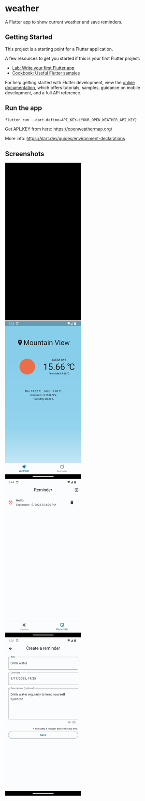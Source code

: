# weather

A Flutter app to show current weather and save reminders.

## Getting Started

This project is a starting point for a Flutter application.

A few resources to get you started if this is your first Flutter project:

- [Lab: Write your first Flutter app](https://docs.flutter.dev/get-started/codelab)
- [Cookbook: Useful Flutter samples](https://docs.flutter.dev/cookbook)

For help getting started with Flutter development, view the
[online documentation](https://docs.flutter.dev/), which offers tutorials,
samples, guidance on mobile development, and a full API reference.


## Run the app

```dart
flutter run --dart-define=API_KEY={YOUR_OPEN_WEATHER_API_KEY}
```

Get API_KEY from here: https://openweathermap.org/

More info: https://dart.dev/guides/environment-declarations

## Screenshots

<img src="https://github.com/2shrestha22/weather/blob/main/media/app.gif" width="50%">
<img src="https://github.com/2shrestha22/weather/blob/main/media/screenshot_1.png" width=50%>
<img src="https://github.com/2shrestha22/weather/blob/main/media/screenshot_2.png" width=50%>
<img src="https://github.com/2shrestha22/weather/blob/main/media/screenshot_3.png" width=50%>
